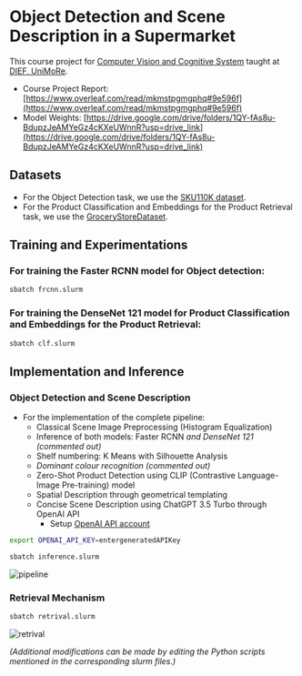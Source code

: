 # Object Detection and Scene Description in a Supermarket

This course project for [Computer Vision and Cognitive System](https://offertaformativa.unimore.it/corso/insegnamento?cds_cod=20-262&aa_ord_id=2021&pds_cod=20-262-6&aa_off_id=2022&lang=eng&ad_cod=IIM-65&aa_corso=1&fac_id=10005&coorte=2022&anno_corrente=2022&durata=2) taught at [DIEF, UniMoRe](https://inginf.unimore.it/laurea-magistrale-ing-inf/).
- Course Project Report: [https://www.overleaf.com/read/mkmstpgmgphq#9e596f](https://www.overleaf.com/read/mkmstpgmgphq#9e596f)
- Model Weights: [https://drive.google.com/drive/folders/1QY-fAs8u-BdupzJeAMYeGz4cKXeUWnnR?usp=drive_link](https://drive.google.com/drive/folders/1QY-fAs8u-BdupzJeAMYeGz4cKXeUWnnR?usp=drive_link)

## Datasets
- For the Object Detection task, we use the [SKU110K dataset](https://github.com/eg4000/SKU110K_CVPR19?tab=readme-ov-file#dataset).
- For the Product Classification and Embeddings for the Product Retrieval task, we use the [GroceryStoreDataset](https://github.com/marcusklasson/GroceryStoreDataset).

## Training and Experimentations

### For training the Faster RCNN model for Object detection:
```bash
sbatch frcnn.slurm
```
### For training the DenseNet 121 model for Product Classification and Embeddings for the Product Retrieval:
```bash
sbatch clf.slurm
```

## Implementation and Inference

### Object Detection and Scene Description
- For the implementation of the complete pipeline:
    - Classical Scene Image Preprocessing (Histogram Equalization)
    - Inference of both models: Faster RCNN  _and DenseNet 121 (commented out)_
    - Shelf numbering: K Means with Silhouette Analysis
    - _Dominant colour recognition (commented out)_
    - Zero-Shot Product Detection using CLIP (Contrastive Language-Image Pre-training) model
    - Spatial Description through geometrical templating
    - Concise Scene Description using ChatGPT 3.5 Turbo through OpenAI API
        - Setup [OpenAI API account](https://platform.openai.com/docs/quickstart)

```bash
export OPENAI_API_KEY=entergeneratedAPIKey

sbatch inference.slurm
```
![pipeline](https://github.com/MicheleBellitti/ObjectDescriptionSupermarket-CVCS-UniMoRe/assets/41593068/3a1fb28d-157c-4d4b-821c-5a86a01682ae)

### Retrieval Mechanism
```bash
sbatch retrival.slurm
```
![retrival](https://github.com/MicheleBellitti/ObjectDescriptionSupermarket-CVCS-UniMoRe/assets/41593068/1a62bd58-f896-4e26-a233-a18886096a36)

_(Additional modifications can be made by editing the Python scripts mentioned in the corresponding slurm files.)_
